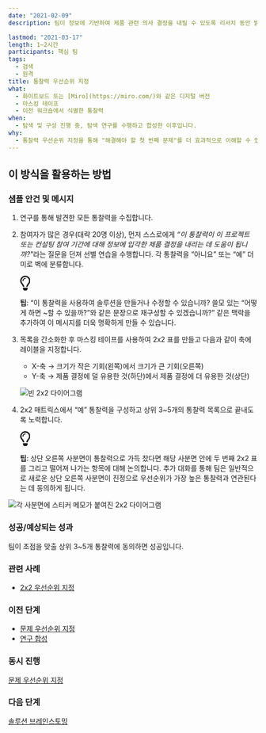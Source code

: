 ```yaml
---
date: "2021-02-09"
description: 팀이 정보에 기반하여 제품 관련 의사 결정을 내릴 수 있도록 리서치 동안 밝혀진 통찰력의 우선순위를 지정합니다.

lastmod: "2021-03-17"
length: 1~2시간
participants: 핵심 팀
tags:
  - 검색
  - 원격
title: 통찰력 우선순위 지정
what:
  - 화이트보드 또는 [Miro](https://miro.com/)와 같은 디지털 버전
  - 마스킹 테이프
  - 이전 워크숍에서 식별한 통찰력
when:
  - 탐색 및 구성 진행 중, 탐색 연구를 수행하고 합성한 이후입니다.
why:
  - 통찰력 우선순위 지정을 통해 "해결해야 할 첫 번째 문제"를 더 효과적으로 이해할 수 있습니다. 이는 문제 영역과 궁극적인 솔루션을 밝혀내기 위한 비판적 사고로 의미 있는 결론을 도출함으로써 "깨달음", 즉 통찰력을 얻는 것을 목표로 합니다.
---
```


<h2 id="how-to-use-this-method">이 방식을 활용하는
방법</h2>

<div class="bg-gray-dark p-lg-5 p-3 mb-4"><div
class="col-lg-9"><h3
id="sample-agenda--prompts">샘플 안건 및 메시지</h3>

<ol>

<li>

<p>연구를 통해 발견한 모든 통찰력을 수집합니다.</p>

</li>

<li>

<p>참여자가 많은 경우(대략 20명 이상), 먼저 스스로에게 <em>“이 통찰력이 이 프로젝트 또는
컨설팅 참여 기간에 대해 정보에 입각한 제품 결정을 내리는 데 도움이 됩니까?&quot;</em>라는 질문을
던져 선별 연습을 수행합니다. 각 통찰력을 “아니요” 또는 “예” 더미로 벽에 분류합니다.</p>

<div class="callout td-box--gray-darkest p-3 my-5
border-bottom border-right border-left border-top row"><div
class="col-1 row align-items-center
justify-content-center"><svg height="30"
aria-hidden="true" focusable="false"
data-prefix="far" data-icon="lightbulb"
role="img" xmlns="http://www.w3.org/2000/svg"
viewBox="0 0 352 512" class="svg-inline--fa
fa-lightbulb"><path fill="currentColor"
d="M176 80c-52.94 0-96 43.06-96 96 0 8.84 7.16 16 16 16s16-7.16
16-16c0-35.3 28.72-64 64-64 8.84 0 16-7.16 16-16s-7.16-16-16-16zM96.06
459.17c0 3.15.93 6.22 2.68 8.84l24.51 36.84c2.97 4.46 7.97 7.14 13.32
7.14h78.85c5.36 0 10.36-2.68 13.32-7.14l24.51-36.84c1.74-2.62 2.67-5.7
2.68-8.84l.05-43.18H96.02l.04 43.18zM176 0C73.72 0 0 82.97 0 176c0
44.37 16.45 84.85 43.56 115.78 16.64 18.99 42.74 58.8 52.42
92.16v.06h48v-.12c-.01-4.77-.72-9.51-2.15-14.07-5.59-17.81-22.82-64.77-62.17-109.67-20.54-23.43-31.52-53.15-31.61-84.14-.2-73.64
59.67-128 127.95-128 70.58 0 128 57.42 128 128 0 30.97-11.24
60.85-31.65 84.14-39.11 44.61-56.42 91.47-62.1 109.46a47.507 47.507 0
0 0-2.22 14.3v.1h48v-.05c9.68-33.37 35.78-73.18 52.42-92.16C335.55
260.85 352 220.37 352 176 352 78.8 273.2 0 176 0z"
class=""></path></svg></div><div
class="col-11"><p><strong>팁</strong>:
“이 통찰력을 사용하여 솔루션을 만들거나 수정할 수 있습니까? 쓸모 있는 “어떻게 하면 ~할 수 있을까?”와 같은 문장으로
재구성할 수 있겠습니까?” 같은 맥락을 추가하여 이 메시지를 더욱 명확하게 만들 수
있습니다.</p></div></div>

</li>

<li>

<p>목록을 간소화한 후 마스킹 테이프를 사용하여 2x2 표를 만들고 다음과 같이 축에 레이블을
지정합니다.</p>

<ul>

<li>X-축 &rarr; 크기가 작은 기회(왼쪽)에서 크기가 큰 기회(오른쪽)</li>

<li>Y-축 &rarr; 제품 결정에 덜 유용한 것(하단)에서 제품 결정에 더 유용한
것(상단)</li>

</ul>

<p><img
src="/practices/insight-prioritization/images/step-3.png"
alt="빈 2x2 다이어그램"  /></p>

</li>

<li>

<p>2x2 매트릭스에서 “예” 통찰력을 구성하고 상위 3~5개의 통찰력 목록으로 끝내도록
노력합니다.</p>

<div class="callout td-box--gray-darkest p-3 my-5
border-bottom border-right border-left border-top row"><div
class="col-1 row align-items-center
justify-content-center"><svg height="30"
aria-hidden="true" focusable="false"
data-prefix="far" data-icon="lightbulb"
role="img" xmlns="http://www.w3.org/2000/svg"
viewBox="0 0 352 512" class="svg-inline--fa
fa-lightbulb"><path fill="currentColor"
d="M176 80c-52.94 0-96 43.06-96 96 0 8.84 7.16 16 16 16s16-7.16
16-16c0-35.3 28.72-64 64-64 8.84 0 16-7.16 16-16s-7.16-16-16-16zM96.06
459.17c0 3.15.93 6.22 2.68 8.84l24.51 36.84c2.97 4.46 7.97 7.14 13.32
7.14h78.85c5.36 0 10.36-2.68 13.32-7.14l24.51-36.84c1.74-2.62 2.67-5.7
2.68-8.84l.05-43.18H96.02l.04 43.18zM176 0C73.72 0 0 82.97 0 176c0
44.37 16.45 84.85 43.56 115.78 16.64 18.99 42.74 58.8 52.42
92.16v.06h48v-.12c-.01-4.77-.72-9.51-2.15-14.07-5.59-17.81-22.82-64.77-62.17-109.67-20.54-23.43-31.52-53.15-31.61-84.14-.2-73.64
59.67-128 127.95-128 70.58 0 128 57.42 128 128 0 30.97-11.24
60.85-31.65 84.14-39.11 44.61-56.42 91.47-62.1 109.46a47.507 47.507 0
0 0-2.22 14.3v.1h48v-.05c9.68-33.37 35.78-73.18 52.42-92.16C335.55
260.85 352 220.37 352 176 352 78.8 273.2 0 176 0z"
class=""></path></svg></div><div
class="col-11"><p><strong>팁</strong>:
상단 오른쪽 사분면이 통찰력으로 가득 찼다면 해당 사분면 안에 두 번째 2x2 표를 그리고 떨어져 나가는 항목에 대해
논의합니다. 추가 대화를 통해 팀은 일반적으로 새로운 상단 오른쪽 사분면이 진정으로 우선순위가 가장 높은 통찰력과 연관된다는
데 동의하게 됩니다.</p></div></div>

</li>

</ol>

<p><img
src="/practices/insight-prioritization/images/step-4.png"
alt="각 사분면에 스티커 메모가 붙여진 2x2 다이어그램"  /></p>

</div></div>

<div class="bg-gray-dark p-lg-5 p-3 mb-4"><div
class="col-lg-9"><h3
id="successexpected-outcomes">성공/예상되는 성과</h3>

<p>팀이 초점을 맞출 상위 3~5개 통찰력에 동의하면 성공입니다.</div></div>

<div class="bg-gray-dark p-lg-5 p-3 mb-4"><div
class="col-lg-9"><h3
id="related-practices">관련 사례</h3>

<ul>

<li><a
href="/practices/2x2">2x2
우선순위 지정</a></li>

</ul>

</div></div>

<div class="bg-gray-dark p-lg-5 p-3 mb-4"><div
class="col-lg-9"><h3 id="preceding">이전
단계</h3>

<ul>

<li><a
href="/practices/problem-prioritization">문제
우선순위 지정</a></li>

<li><a
href="/practices/research-synthesis">연구
합성</a></li>

</ul>

</div></div>

<div class="bg-gray-dark p-lg-5 p-3 mb-4"><div
class="col-lg-9"><h3 id="parallel">동시
진행</h3>

<p><a
href="/practices/problem-prioritization">문제
우선순위 지정</a></div></div>

<div class="bg-gray-dark p-lg-5 p-3 mb-4"><div
class="col-lg-9"><h3 id="following">다음
단계</h3>

<p><a
href="/practices/solution-brainstorming">솔루션
브레인스토밍</a></div></div>
